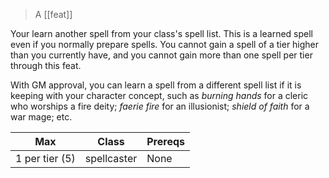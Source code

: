 > A [[feat]]

Your learn another spell from your class's spell list. This is a learned spell even if you normally prepare spells. You cannot gain a spell of a tier higher than you currently have, and you cannot gain more than one spell per tier through this feat.

With GM approval, you can learn a spell from a different spell list if it is keeping with your character concept, such as *burning hands* for a cleric who worships a fire deity; *faerie fire* for an illusionist; *shield of faith* for a war mage; etc.

| Max            | Class       | Prereqs |
| -------------- | ----------- | ------- |
| 1 per tier (5) | spellcaster | None    |

